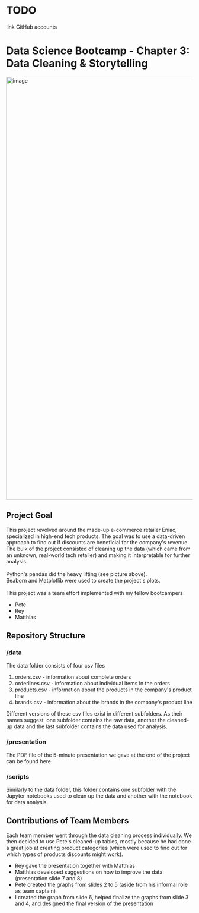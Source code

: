 # TODO 
link GitHub accounts

# Data Science Bootcamp - Chapter 3: Data Cleaning & Storytelling
<img width="1139" alt="image" src="https://github.com/wheeliecopta/pandas-data-cleaning/assets/127804427/eda80dc6-804b-453e-91ef-1496a0879b56">

## Project Goal
This project revolved around the made-up e-commerce retailer Eniac, specialized in high-end tech products. The goal was to use a data-driven approach to find out if discounts are beneficial for the company's revenue. The bulk of the project consisted of cleaning up the data (which came from an unknown, real-world tech retailer) and making it interpretable for further analysis. 
<br><br>
Python's pandas did the heavy lifting (see picture above). 
<br>
Seaborn and Matplotlib were used to create the project's plots.
<br><br>
This project was a team effort implemented with my fellow bootcampers
- Pete
- Rey
- Matthias

## Repository Structure
### /data
The data folder consists of four csv files
1. orders.csv - information about complete orders
2. orderlines.csv - information about individual items in the orders
3. products.csv - information about the products in the company's product line
4. brands.csv - information about the brands in the company's product line

Different versions of these csv files exist in different subfolders. As their names suggest, one subfolder contains the raw data, another the cleaned-up data and the last subfolder contains the data used for analysis.

### /presentation
The PDF file of the 5-minute presentation we gave at the end of the project can be found here.

### /scripts
Similarly to the data folder, this folder contains one subfolder with the Jupyter notebooks used to clean up the data and another with the notebook for data analysis.

## Contributions of Team Members
Each team member went through the data cleaning process individually. We then decided to use Pete's cleaned-up tables, mostly because he had done a great job at creating product categories (which were used to find out for which types of products discounts might work).
- Rey gave the presentation together with Matthias
- Matthias developed suggestions on how to improve the data (presentation slide 7 and 8)
- Pete created the graphs from slides 2 to 5 (aside from his informal role as team captain)
- I created the graph from slide 6, helped finalize the graphs from slide 3 and 4, and designed the final version of the presentation
